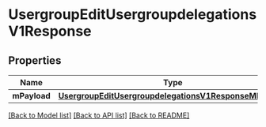 # UsergroupEditUsergroupdelegationsV1Response

## Properties
Name | Type | Description | Notes
------------ | ------------- | ------------- | -------------
**mPayload** | [**UsergroupEditUsergroupdelegationsV1ResponseMPayload**](UsergroupEditUsergroupdelegationsV1ResponseMPayload.md) |  | 

[[Back to Model list]](../README.md#documentation-for-models) [[Back to API list]](../README.md#documentation-for-api-endpoints) [[Back to README]](../README.md)


